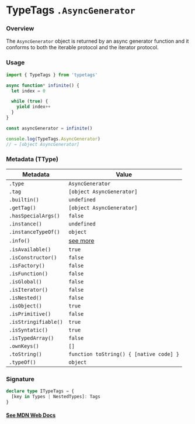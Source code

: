 # TypeTags `.AsyncGenerator`

### Overview

The `AsyncGenerator` object is returned by an async generator function and it conforms to both the iterable protocol and the iterator protocol.

### Usage

```js
import { TypeTags } from 'typetags'

async function* infinite() {
  let index = 0

  while (true) {
    yield index++
  }
}

const asyncGenerator = infinite()

console.log(TypeTags.AsyncGenerator)
// → [object AsyncGenerator]
```

### Metadata (TType)

| Metadata             | Value                                   |
| -------------------- | --------------------------------------- |
| `.type`              | `AsyncGenerator`                        |
| `.tag`               | `[object AsyncGenerator]`               |
| `.builtin()`         | `undefined`                             |
| `.getTag()`          | `[object AsyncGenerator]`               |
| `.hasSpecialArgs()`  | `false`                                 |
| `.instance()`        | `undefined`                             |
| `.instanceTypeOf()`  | `object`                                |
| `.info()`            | [see more]()                            |
| `.isAvailable()`     | `true`                                  |
| `.isConstructor()`   | `false`                                 |
| `.isFactory()`       | `false`                                 |
| `.isFunction()`      | `false`                                 |
| `.isGlobal()`        | `false`                                 |
| `.isIterator()`      | `false`                                 |
| `.isNested()`        | `false`                                 |
| `.isObject()`        | `true`                                  |
| `.isPrimitive()`     | `false`                                 |
| `.isStringifiable()` | `true`                                  |
| `.isSyntatic()`      | `true`                                  |
| `.isTypedArray()`    | `false`                                 |
| `.ownKeys()`         | `[]`                                    |
| `.toString()`        | `function toString() { [native code] }` |
| `.typeOf()`          | `object`                                |

### Signature

```ts
declare type ITypeTags = {
  [key in Types | NestedTypes]: Tags
}
```

#### [See MDN Web Docs](https://developer.mozilla.org/en-US/docs/Web/JavaScript/Reference/Global_Objects/Generator)

